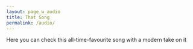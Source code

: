 ```yaml
---
layout: page_w_audio
title: That Song
permalink: /audio/
---
```


Here you can check this all-time-favourite song with a modern take on it